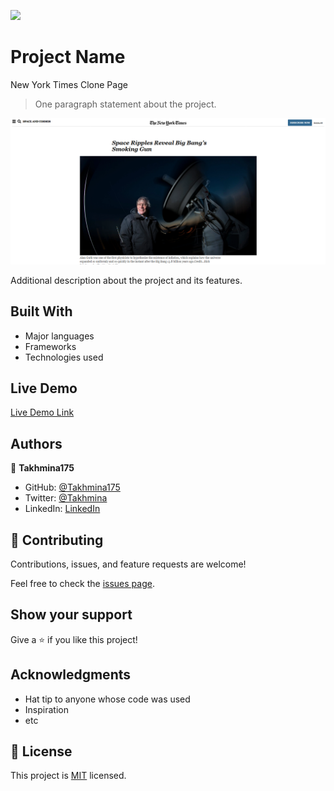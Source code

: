 ![](https://img.shields.io/badge/Microverse-blueviolet)

# Project Name
New York Times Clone Page
> One paragraph statement about the project.

![screenshot](./images/nyt_page.png)

Additional description about the project and its features.

## Built With

- Major languages
- Frameworks
- Technologies used

## Live Demo

[Live Demo Link](https://livedemo.com)

## Authors

👤 **Takhmina175**

- GitHub: [@Takhmina175](https://github.com/Takhmina175)
- Twitter: [@Takhmina](https://twitter.com/Takhmin73630110)
- LinkedIn: [LinkedIn](https://www.linkedin.com/in/takhmina-makhkamova-7628136b/)


## 🤝 Contributing

Contributions, issues, and feature requests are welcome!

Feel free to check the [issues page](issues/).

## Show your support

Give a ⭐️ if you like this project!

## Acknowledgments

- Hat tip to anyone whose code was used
- Inspiration
- etc

## 📝 License

This project is [MIT](lic.url) licensed.
